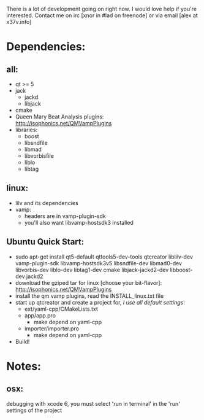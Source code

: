 There is a lot of development going on right now.  I would love help if you're
interested.  Contact me on irc [xnor in #lad on freenode] or via email [alex at
x37v.info]

# Dependencies: 

## all:
 * qt >= 5
 * jack
   * jackd
   * libjack
 * cmake
 * Queen Mary Beat Analysis plugins: http://isophonics.net/QMVampPlugins
 * libraries:
   * boost
   * libsndfile
   * libmad
   * libvorbisfile
   * liblo
   * libtag

## linux:
 * lilv and its dependencies
 * vamp:
   * headers are in vamp-plugin-sdk
   * you'll also want libvamp-hostsdk3 installed

## Ubuntu Quick Start:
 * sudo apt-get install qt5-default qttools5-dev-tools qtcreator liblilv-dev vamp-plugin-sdk libvamp-hostsdk3v5 libsndfile-dev libmad0-dev libvorbis-dev liblo-dev libtag1-dev cmake libjack-jackd2-dev libboost-dev jackd2
 * download the gziped tar for linux [choose your bit-flavor]: http://isophonics.net/QMVampPlugins
 * install the qm vamp plugins, read the INSTALL_linux.txt file
 * start up qtcreator and create a project for, *I use all default settings*:
	 * ext/yaml-cpp/CMakeLists.txt
	 * app/app.pro
	   * make depend on yaml-cpp
	 * importer/importer.pro
	   * make depend on yaml-cpp
 * Build!

# Notes:

## osx:
debugging with xcode 6, you must select 'run in terminal' in the 'run' settings of the project

